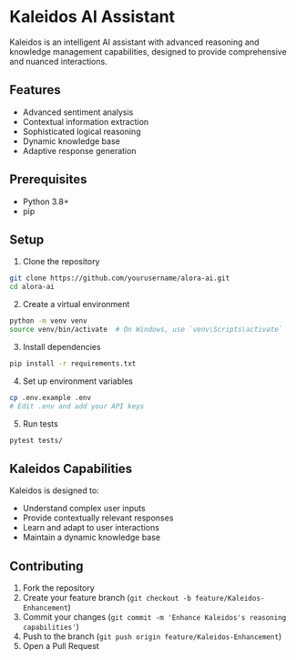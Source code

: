 # Kaleidos AI Assistant

Kaleidos is an intelligent AI assistant with advanced reasoning and knowledge management capabilities, designed to provide comprehensive and nuanced interactions.

## Features
- Advanced sentiment analysis
- Contextual information extraction
- Sophisticated logical reasoning
- Dynamic knowledge base
- Adaptive response generation

## Prerequisites
- Python 3.8+
- pip

## Setup
1. Clone the repository
```bash
git clone https://github.com/yourusername/alora-ai.git
cd alora-ai
```

2. Create a virtual environment
```bash
python -m venv venv
source venv/bin/activate  # On Windows, use `venv\Scripts\activate`
```

3. Install dependencies
```bash
pip install -r requirements.txt
```

4. Set up environment variables
```bash
cp .env.example .env
# Edit .env and add your API keys
```

5. Run tests
```bash
pytest tests/
```

## Kaleidos Capabilities
Kaleidos is designed to:
- Understand complex user inputs
- Provide contextually relevant responses
- Learn and adapt to user interactions
- Maintain a dynamic knowledge base

## Contributing
1. Fork the repository
2. Create your feature branch (`git checkout -b feature/Kaleidos-Enhancement`)
3. Commit your changes (`git commit -m 'Enhance Kaleidos's reasoning capabilities'`)
4. Push to the branch (`git push origin feature/Kaleidos-Enhancement`)
5. Open a Pull Request
